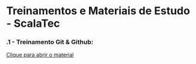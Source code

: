 

# Treinamentos e Materiais de Estudo - ScalaTec

### .1 - Treinamento Git & Github:
[Clique para abrir o material](https://github.com/ScalaTec/Treinamentos/git-e-github)
